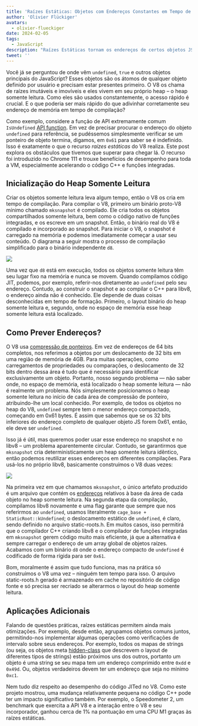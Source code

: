 ```yaml
---
title: 'Raízes Estáticas: Objetos com Endereços Constantes em Tempo de Compilação'
author: 'Olivier Flückiger'
avatars:
  - olivier-flueckiger
date: 2024-02-05
tags:
  - JavaScript
description: "Raízes Estáticas tornam os endereços de certos objetos JS constantes em tempo de compilação."
tweet: ''
---
```


Você já se perguntou de onde vêm `undefined`, `true` e outros objetos principais do JavaScript? Esses objetos são os átomos de qualquer objeto definido por usuário e precisam estar presentes primeiro. O V8 os chama de raízes imutáveis e imovíveis e eles vivem em seu próprio heap – o heap somente leitura. Como eles são usados constantemente, o acesso rápido é crucial. E o que poderia ser mais rápido do que adivinhar corretamente seu endereço de memória em tempo de compilação?

<!--truncate-->
Como exemplo, considere a função de API extremamente comum `IsUndefined` [API function](https://source.chromium.org/chromium/chromium/src/+/main:v8/include/v8-value.h?q=symbol:%5Cbv8::Value::IsUndefined%5Cb%20case:yes). Em vez de precisar procurar o endereço do objeto `undefined` para referência, se pudéssemos simplesmente verificar se um ponteiro de objeto termina, digamos, em `0x61` para saber se é indefinido. Isso é exatamente o que o recurso *raízes estáticas* do V8 realiza. Este post explora os obstáculos que tivemos que superar para chegar lá. O recurso foi introduzido no Chrome 111 e trouxe benefícios de desempenho para toda a VM, especialmente acelerando o código C++ e funções integradas.

## Inicialização do Heap Somente Leitura

Criar os objetos somente leitura leva algum tempo, então o V8 os cria em tempo de compilação. Para compilar o V8, primeiro um binário proto-V8 mínimo chamado `mksnapshot` é compilado. Ele cria todos os objetos compartilhados somente leitura, bem como o código nativo de funções integradas, e os escreve em um snapshot. Então, o binário real do V8 é compilado e incorporado ao snapshot. Para iniciar o V8, o snapshot é carregado na memória e podemos imediatamente começar a usar seu conteúdo. O diagrama a seguir mostra o processo de compilação simplificado para o binário independente `d8`.

![](/_img/static-roots/static-roots1.svg)

Uma vez que `d8` está em execução, todos os objetos somente leitura têm seu lugar fixo na memória e nunca se movem. Quando compilamos código JIT, podemos, por exemplo, referir-nos diretamente ao `undefined` pelo seu endereço. Contudo, ao construir o snapshot e ao compilar o C++ para libv8, o endereço ainda não é conhecido. Ele depende de duas coisas desconhecidas em tempo de formação. Primeiro, o layout binário do heap somente leitura e, segundo, onde no espaço de memória esse heap somente leitura está localizado.

## Como Prever Endereços?

O V8 usa [compressão de ponteiros](https://v8.dev/blog/pointer-compression). Em vez de endereços de 64 bits completos, nos referimos a objetos por um deslocamento de 32 bits em uma região de memória de 4GB. Para muitas operações, como carregamentos de propriedades ou comparações, o deslocamento de 32 bits dentro dessa área é tudo que é necessário para identificar exclusivamente um objeto. Portanto, nosso segundo problema — não saber onde, no espaço de memória, está localizado o heap somente leitura — não é realmente um problema. Nós simplesmente posicionamos o heap somente leitura no início de cada área de compressão de ponteiro, atribuindo-lhe um local conhecido. Por exemplo, de todos os objetos no heap do V8, `undefined` sempre tem o menor endereço compactado, começando em 0x61 bytes. É assim que sabemos que se os 32 bits inferiores do endereço completo de qualquer objeto JS forem 0x61, então, ele deve ser `undefined`.

Isso já é útil, mas queremos poder usar esse endereço no snapshot e no libv8 – um problema aparentemente circular. Contudo, se garantirmos que `mksnapshot` cria deterministicamente um heap somente leitura idêntico, então podemos reutilizar esses endereços em diferentes compilações. Para usá-los no próprio libv8, basicamente construímos o V8 duas vezes:

![](/_img/static-roots/static-roots2.svg)

Na primeira vez em que chamamos `mksnapshot`, o único artefato produzido é um arquivo que contém os [endereços](https://source.chromium.org/chromium/chromium/src/+/main:v8/src/roots/static-roots.h) relativos à base da área de cada objeto no heap somente leitura. Na segunda etapa da compilação, compilamos libv8 novamente e uma flag garante que sempre que nos referirmos ao `undefined`, usamos literalmente `cage_base + StaticRoot::kUndefined`; o deslocamento estático de `undefined`, é claro, sendo definido no arquivo static-roots.h. Em muitos casos, isso permitirá que o compilador C++ criando libv8 e o compilador de funções integradas em `mksnapshot` gerem código muito mais eficiente, já que a alternativa é sempre carregar o endereço de um array global de objetos raízes. Acabamos com um binário `d8` onde o endereço compacto de `undefined` é codificado de forma rígida para ser `0x61`.

Bom, moralmente é assim que tudo funciona, mas na prática só construímos o V8 uma vez – ninguém tem tempo para isso. O arquivo static-roots.h gerado é armazenado em cache no repositório de código fonte e só precisa ser recriado se alterarmos o layout do heap somente leitura.

## Aplicações Adicionais

Falando de questões práticas, raízes estáticas permitem ainda mais otimizações. Por exemplo, desde então, agrupamos objetos comuns juntos, permitindo-nos implementar algumas operações como verificações de intervalo sobre seus endereços. Por exemplo, todos os mapas de strings (ou seja, os objetos meta [hidden-class](https://v8.dev/docs/hidden-classes) que descrevem o layout de diferentes tipos de strings) estão próximos uns dos outros, portanto um objeto é uma string se seu mapa tem um endereço comprimido entre `0xdd` e `0x49d`. Ou, objetos verdadeiros devem ter um endereço que seja no mínimo `0xc1`.

Nem tudo diz respeito ao desempenho do código JITed no V8. Como este projeto mostrou, uma mudança relativamente pequena no código C++ pode ter um impacto significativo também. Por exemplo, o Speedometer 2, um benchmark que exercita a API V8 e a interação entre o V8 e seu incorporador, ganhou cerca de 1% na pontuação em uma CPU M1 graças às raízes estáticas.
